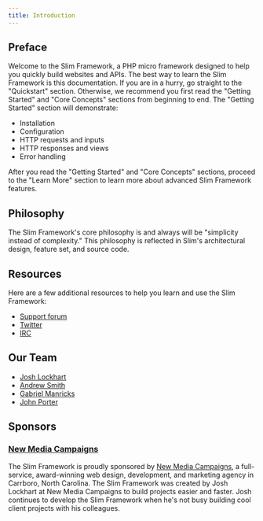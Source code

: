 ```yaml
---
title: Introduction
---
```


## Preface

Welcome to the Slim Framework, a PHP micro framework designed to help you quickly build websites and APIs.
The best way to learn the Slim Framework is this documentation. If you are in a hurry,
go straight to the "Quickstart" section. Otherwise, we recommend you first read the "Getting Started"
and "Core Concepts" sections from beginning to end. The "Getting Started" section will demonstrate:

* Installation
* Configuration
* HTTP requests and inputs
* HTTP responses and views
* Error handling

After you read the "Getting Started" and "Core Concepts" sections, proceed to the "Learn More" section
to learn more about advanced Slim Framework features.

## Philosophy

The Slim Framework's core philosophy is and always will be "simplicity instead of complexity." This
philosophy is reflected in Slim's architectural design, feature set, and source code.

## Resources

Here are a few additional resources to help you learn and use the Slim Framework:

* [Support forum][forum]
* [Twitter][twitter]
* [IRC][irc]

[forum]: http://help.slimframework.com
[twitter]: https://twitter.com/slimphp
[irc]: http://freenode.com

## Our Team

* [Josh Lockhart](https://joshlockhart.com)
* [Andrew Smith](http://andrew.typify.io/)
* [Gabriel Manricks](http://gabrielmanricks.com/)
* [John Porter](http://designermonkey.co.uk/)

## Sponsors

### [New Media Campaigns][nmc]

The Slim Framework is proudly sponsored by [New Media Campaigns][nmc], a full-service, award-winning
web design, development, and marketing agency in Carrboro, North Carolina. The Slim Framework was
created by Josh Lockhart at New Media Campaigns to build projects easier and faster. Josh continues
to develop the Slim Framework when he's not busy building cool client projects with his colleagues.

[nmc]: http://www.newmediacampaigns.com

